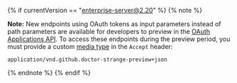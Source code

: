 {% if currentVersion == "enterprise-server@2.20" %}
{% note %}

**Note:** New endpoints using OAuth tokens as input parameters instead of path parameters are available for developers to preview in the [OAuth Applications API](/v3/apps/oauth_applications/). To access these endpoints during the preview period, you must provide a custom [media type](/v3/media) in the `Accept` header:

```
application/vnd.github.doctor-strange-preview+json
```

{% endnote %}
{% endif %}
